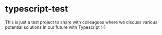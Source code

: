 # typescript-test
This is just a test project to share with colleagues where we discuss various potential solutions in our future with Typescript :-)
